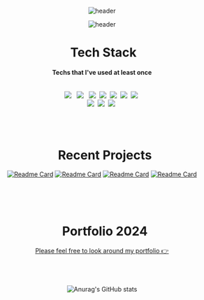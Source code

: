 <link href="https://emoji-css.afeld.me/emoji.css" rel="stylesheet">

<div align='center'>

![header](<https://capsule-render.vercel.app/api?type=venom&height=500&animation=fadeIn&fontSize= 90&text=Welcome&desc=This%20is%20Shantierra(ChoHyang)'s%20work%20space!>)

<!-- ![header](https://capsule-render.vercel.app/api?type=venom&height=500&text=ChoHyangKim&desc=Welcome%20to%20Shantierra's%20work%20space!) -->

![header](https://capsule-render.vercel.app/api?type=waving&height=0)

</div>

<!-- ![Anurag's GitHub stats](https://github-readme-stats.vercel.app/api?username=chkim9910&show_icons=true&theme=transparent&) -->
<h1 align='center'><i class="em em-hammer_and_pick" aria-role="presentation" aria-label=""></i>&nbsp Tech Stack&nbsp <i class="em em-hammer_and_pick" aria-role="presentation" aria-label=""></i></h1>
<h4  align='center'>Techs that I've used at least once</h4>
<br/>

<div align='center'>
<img src="https://img.shields.io/badge/Javascript-F7DF1E?style=flat-square&logo=Javascript&logoColor=white"/></a> &nbsp 
<img src="https://img.shields.io/badge/JQuery-0769AD?style=flat-square&logo=JQuery&logoColor=white"/></a> &nbsp 
<img src="https://img.shields.io/badge/React-61DAFB?style=flat-square&logo=React&logoColor=white"/></a>&nbsp 
<img src="https://img.shields.io/badge/HTML5-E34F26?style=flat-square&logo=HTML5&logoColor=white"/></a>&nbsp 
<img src="https://img.shields.io/badge/CSS3-1572B6?style=flat-square&logo=CSS3&logoColor=white"/></a>&nbsp 
<img src="https://img.shields.io/badge/SASS-CC6699?style=flat-square&logo=SASS&logoColor=white"/></a>&nbsp 
<img src="https://img.shields.io/badge/Python-3766AB?style=flat-square&logo=Python&logoColor=white"/></a>&nbsp <br/>
<img src="https://img.shields.io/badge/Figma-F24E1E?style=flat-square&logo=Figma&logoColor=white"/></a>&nbsp 
<img src="https://img.shields.io/badge/Adobe Photoshop-31A8FF?style=flat-square&logo=AdobePhotoshop&logoColor=white"/></a>&nbsp 
<img src="https://img.shields.io/badge/Adobe Illustrator-FF9A00?style=flat-square&logo=Adobe Illustrator&logoColor=white"/></a>&nbsp 
</div>
<br/>
<br/>
<br/>

<h1 align='center'><i class="em em-butterfly" aria-role="presentation" aria-label="BUTTERFLY"></i>&nbsp Recent Projects <i class="em em-butterfly" aria-role="presentation" aria-label="BUTTERFLY"></i></h1>
<div align='center'>

[![Readme Card](https://github-readme-stats.vercel.app/api/pin/?username=chkim9910&repo=KAWA-Renewal&theme=ambient_gradient)](https:///github.com/chkim9910/KAWA-Renewal)
[![Readme Card](https://github-readme-stats.vercel.app/api/pin/?username=chkim9910&repo=KNB-Renewal&theme=ambient_gradient)](https:///github.com/chkim9910/KNB-Renewal)
[![Readme Card](https://github-readme-stats.vercel.app/api/pin/?username=chkim9910&repo=x2y2-Renewal&theme=omni)](https://github.com/chkim9910/x2y2-Renewal)
[![Readme Card](https://github-readme-stats.vercel.app/api/pin/?username=chkim9910&repo=Chanel22bag-Renewal&theme=omni)](https:///github.com/chkim9910/Chanel22bag-Renewal)

<!-- [![Readme Card](https://github-readme-stats.vercel.app/api/pin/?username=chkim9910&repo=Chanel22bag-Renewal&theme=omni)](https:///github.com/chkim9910/Chanel22bag-Renewal)
[![Readme Card](https://github-readme-stats.vercel.app/api/pin/?username=chkim9910&repo=Chanel22bag-Renewal&theme=omni)](https:///github.com/chkim9910/Chanel22bag-Renewal)
[![Readme Card](https://github-readme-stats.vercel.app/api/pin/?username=chkim9910&repo=Chanel22bag-Renewal&theme=omni)](https:///github.com/chkim9910/Chanel22bag-Renewal) -->

</div>
<br/>
<br/>
<br/>

<h1 align='center'>&nbsp Portfolio 2024</h1>
<div align="center">
<a href="https://shantierra.me/">Please feel free to look around my portfolio 👉</a>
</div>
<br/>
<br/>
<br/>

<div align="center">

![Anurag's GitHub stats](https://github-readme-stats.vercel.app/api?username=chkim9910&theme=buefy&rank_icon=github)

<!-- [![Top Langs](https://github-readme-stats.vercel.app/api/top-langs/?username=anuraghazra&layout=donut&theme=omni)](https://github.com/anuraghazra/github-readme-stats) -->
</div>
<br/>
<br/>

<!--
**chkim9910/chkim9910** is a ✨ _special_ ✨ repository because its `README.md` (this file) appears on your GitHub profile.

Here are some ideas to get you started:

- 🔭 I’m currently working on ...
- 🌱 I’m currently learning ...
- 👯 I’m looking to collaborate on ...
- 🤔 I’m looking for help with ...
- 💬 Ask me about ...
- 📫 How to reach me: ...
- 😄 Pronouns: ...
- ⚡ Fun fact: ...
-->
